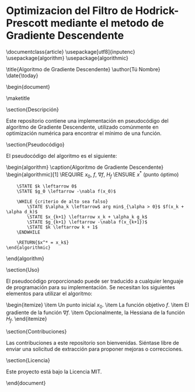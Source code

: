 # Optimizacion del Filtro de Hodrick-Prescott mediante el metodo de Gradiente Descendente
\documentclass{article}
\usepackage[utf8]{inputenc}
\usepackage{algorithm}
\usepackage{algorithmic}

\title{Algoritmo de Gradiente Descendente}
\author{Tú Nombre}
\date{\today}

\begin{document}

\maketitle

\section{Descripción}

Este repositorio contiene una implementación en pseudocódigo del algoritmo de Gradiente Descendente, utilizado comúnmente en optimización numérica para encontrar el mínimo de una función.

\section{Pseudocódigo}

El pseudocódigo del algoritmo es el siguiente:

\begin{algorithm}
    \caption{Algoritmo de Gradiente Descendente}
    \begin{algorithmic}[1]
        \REQUIRE $x_0$, $f$, $\nabla f$, $H_f$
        \ENSURE $x^*$ (punto óptimo)
        
        \STATE $k \leftarrow 0$
        \STATE $g_0 \leftarrow -\nabla f(x_0)$
        
        \WHILE {criterio de alto sea falso}
            \STATE $\alpha_k \leftarrow$ arg min$_{\alpha > 0}$ $f(x_k + \alpha d_k)$
            \STATE $x_{k+1} \leftarrow x_k + \alpha_k g_k$
            \STATE $g_{k+1} \leftarrow -\nabla f(x_{k+1})$
            \STATE $k \leftarrow k + 1$
        \ENDWHILE
        
        \RETURN{$x^* = x_k$}
    \end{algorithmic}
\end{algorithm}

\section{Uso}

El pseudocódigo proporcionado puede ser traducido a cualquier lenguaje de programación para su implementación. Se necesitan los siguientes elementos para utilizar el algoritmo:

\begin{itemize}
    \item Un punto inicial $x_0$.
    \item La función objetivo $f$.
    \item El gradiente de la función $\nabla f$.
    \item Opcionalmente, la Hessiana de la función $H_f$.
\end{itemize}

\section{Contribuciones}

Las contribuciones a este repositorio son bienvenidas. Siéntase libre de enviar una solicitud de extracción para proponer mejoras o correcciones.

\section{Licencia}

Este proyecto está bajo la Licencia MIT.

\end{document}



